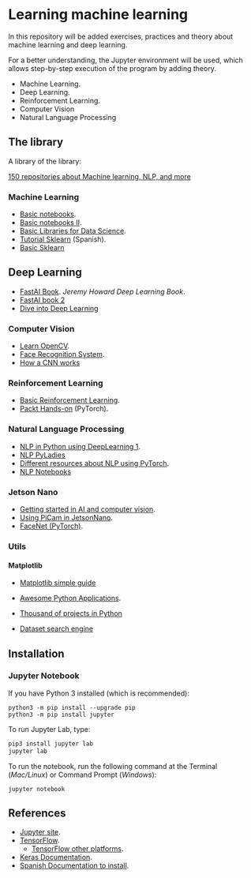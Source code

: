 # Learning machine learning

In this repository will be added exercises, practices and theory about machine learning and deep learning.

For a better understanding, the Jupyter environment will be used, which allows step-by-step execution of the program by adding theory.

- Machine Learning.
- Deep Learning.
- Reinforcement Learning.
- Computer Vision
- Natural Language Processing

## The library

A library of the library:

[150 repositories about Machine learning, NLP, and more](https://medium.com/machine-learning-in-practice/over-150-of-the-best-machine-learning-nlp-and-python-tutorials-ive-found-ffce2939bd78#hn)

### Machine Learning

- [Basic notebooks](https://github.com/correaleyval/ML-Notebooks).
- [Basic notebooks II](https://github.com/masinoa/machine_learning).
- [Basic Libraries for Data Science](https://jakevdp.github.io/PythonDataScienceHandbook/).
- [Tutorial Sklearn](https://github.com/pagutierrez/tutorial-sklearn) (Spanish).
- [Basic Sklearn](https://github.com/jakevdp/sklearn_tutorial/tree/master/notebooks)

## Deep Learning

- [FastAI Book](https://github.com/fastai/fastbook). *Jeremy Howard Deep Learning Book*.
- [FastAI book 2](https://www.fast.ai/2020/08/21/fastai2-launch/)
- [Dive into Deep Learning](http://d2l.ai/)

### Computer Vision

- [Learn OpenCV](https://github.com/spmallick/learnopencv).
- [Face Recognition System](https://machinelearningmastery.com/how-to-develop-a-face-recognition-system-using-facenet-in-keras-and-an-svm-classifier/).
- [How a CNN works](https://poloclub.github.io/cnn-explainer/)

### Reinforcement Learning

- [Basic Reinforcement Learning](https://github.com/vmayoral/basic_reinforcement_learning).
- [Packt Hands-on](https://github.com/PacktPublishing/Hands-On-Reinforcement-Learning-with-Python) (PyTorch).

### Natural Language Processing

- [NLP in Python using DeepLearning 1](https://github.com/NirantK/nlp-python-deep-learning).
- [NLP PyLadies](https://github.com/intiveda/pyladiesNLP/blob/master/006_PyLadiesMadrid_NLP.ipynb)
- [Different resources about NLP using PyTorch](https://medium.com/modern-nlp/get-pro-in-pytorch-for-nlp-60352b51fa1e).
- [NLP Notebooks](https://github.com/nlptown/nlp-notebooks)

### Jetson Nano
- [Getting started in AI and computer vision](https://towardsdatascience.com/getting-started-in-ai-and-computer-vision-with-nvidia-jetson-nano-df2cacbd291c).
- [Using PiCam in JetsonNano](https://www.jetsonhacks.com/2019/04/02/jetson-nano-raspberry-pi-camera/).
- [FaceNet (PyTorch)](https://github.com/timesler/facenet-pytorch).

### Utils

#### Matplotlib

- [Matplotlib simple guide](https://matplotlib.org/tutorials/introductory/usage.html#sphx-glr-tutorials-introductory-usage-py)

- [Awesome Python Applications](https://github.com/mahmoud/awesome-python-applications).
- [Thousand of projects in Python](https://github.com/vinta/awesome-python#robotics)
- [Dataset search engine](https://blog.google/products/search/discovering-millions-datasets-web/)

## Installation

### Jupyter Notebook

If you have Python 3 installed (which is recommended):

```
python3 -m pip install --upgrade pip
python3 -m pip install jupyter
```

To run Jupyter Lab, type:

```bash
pip3 install jupyter lab
jupyter lab
```

To run the notebook, run the following command at the Terminal (*Mac/Linux*) or Command Prompt (*Windows*):

```
jupyter notebook
```

## References

- [Jupyter site](http://jupyter.org/install).
- [TensorFlow](https://www.tensorflow.org/install/install_linux).
  - [TensorFlow other platforms](https://www.tensorflow.org/install/).
- [Keras Documentation](https://keras.io/#installation).
- [Spanish Documentation to install](https://medium.com/@msantana.castolo/guia-de-instalaci%C3%B3n-de-keras-con-tensorflow-5f2dab1a3b5f).
